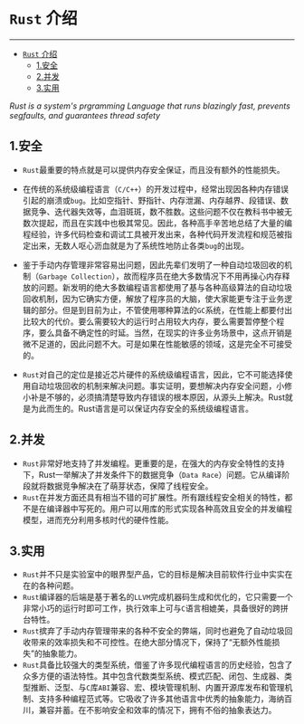 # `Rust` 介绍

---
<!-- TOC -->

- [`Rust` 介绍](#rust-介绍)
  - [1.安全](#1安全)
  - [2.并发](#2并发)
  - [3.实用](#3实用)

<!-- /TOC -->


*Rust is a system's prgramming Language that runs blazingly fast, prevents segfaults, and guarantees thread safety*

## 1.安全

* `Rust`最重要的特点就是可以提供内存安全保证，而且没有额外的性能损失。

* 在传统的系统级编程语言（`C/C++`）的开发过程中，经常出现因各种内存错误引起的崩溃或`bug`。比如空指针、野指针、内存泄漏、内存越界、段错误、数据竞争、迭代器失效等，血泪斑斑，数不胜数。这些问题不仅在教科书中被无数次提起，而且在实践中也极其常见。因此，各种高手辛苦地总结了大量的编程经验，许多代码检查和调试工具被开发出来，各种代码开发流程和规范被指定出来，无数人呕心沥血就是为了系统性地防止各类`bug`的出现。

* 鉴于手动内存管理非常容易出问题，因此先辈们发明了一种自动垃圾回收的机制（`Garbage Collection`），故而程序员在绝大多数情况下不用再操心内存释放的问题。新发明的绝大多数编程语言都使用了基与各种高级算法的自动垃圾回收机制，因为它确实方便，解放了程序员的大脑，使大家能更专注于业务逻辑的部分。但是到目前为止，不管使用哪种算法的`GC`系统，在性能上都要付出比较大的代价。要么需要较大的运行时占用较大内存，要么需要暂停整个程序，要么具备不确定性的时延。当然，在现实的许多业务场景中，这点开销是微不足道的，因此问题不大。可是如果在性能敏感的领域，这是完全不可接受的。

* `Rust`对自己的定位是接近芯片硬件的系统级编程语言，因此，它不可能选择使用自动垃圾回收的机制来解决问题。事实证明，要想解决内存安全问题，小修小补是不够的，必须搞清楚导致内存错误的根本原因，从源头上解决。Rust就是为此而生的。Rust语言是可以保证内存安全的系统级编程语言。

## 2.并发

* `Rust`非常好地支持了并发编程。更重要的是，在强大的内存安全特性的支持下，Rust一举解决了并发条件下的数据竞争（`Data Race`）问题。它从编译阶段就将数据竞争解决在了萌芽状态，保障了线程安全。
* `Rust`在并发方面还具有相当不错的可扩展性。所有跟线程安全相关的特性，都不是在编译器中写死的。用户可以用库的形式实现各种高效且安全的并发编程模型，进而充分利用多核时代的硬件性能。

## 3.实用

* `Rust`并不只是实验室中的眼界型产品，它的目标是解决目前软件行业中实实在在的各种问题。
* `Rust`编译器的后端是基于著名的`LLVM`完成机器码生成和优化的，它只需要一个非常小巧的运行时即可工作，执行效率上可与`C`语言相媲美，具备很好的跨拼台特性。
* `Rust`摈弃了手动内存管理带来的各种不安全的弊端，同时也避免了自动垃圾回收带来的效率损失和不可控性。在绝大部分情况下，保持了“无额外性能损失”的抽象能力。
* `Rust`具备比较强大的类型系统，借鉴了许多现代编程语言的历史经验，包含了众多方便的语法特性。其中包含代数类型系统、模式匹配、闭包、生成器、类型推断、泛型、与`C`库`ABI`兼容、宏、模块管理机制、内置开源库发布和管理机制、支持多种编程范式等。它吸收了许多其他语言中优秀的抽象能力，海纳百川，兼容并蓄。在不影响安全和效率的情况下，拥有不俗的抽象表达力。